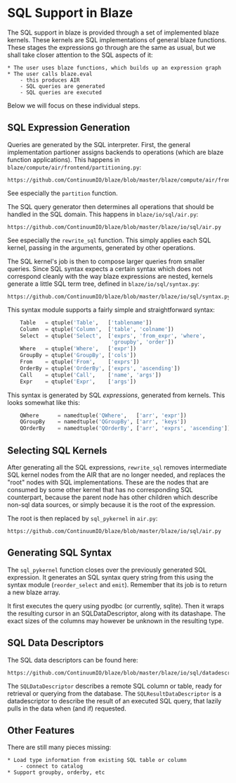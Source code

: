 SQL Support in Blaze
====================

The SQL support in blaze is provided through a set of implemented blaze
kernels. These kernels are SQL implementations of general blaze functions.
These stages the expressions go through are the same as usual, but we shall
take closer attention to the SQL aspects of it:

    * The user uses blaze functions, which builds up an expression graph
    * The user calls blaze.eval
        - this produces AIR
        - SQL queries are generated
        - SQL queries are executed

Below we will focus on these individual steps.

SQL Expression Generation
-------------------------
Queries are generated by the SQL interpreter. First, the general implementation
partioner assigns backends to operations (which are blaze function
applications). This happens in `blaze/compute/air/frontend/partitioning.py`:

    https://github.com/ContinuumIO/blaze/blob/master/blaze/compute/air/frontend/partitioning.py

See especially the `partition` function.

The SQL query generator then determines all operations that
should be handled in the SQL domain. This happens in `blaze/io/sql/air.py`:

    https://github.com/ContinuumIO/blaze/blob/master/blaze/io/sql/air.py

See especially the `rewrite_sql` function. This simply applies each SQL kernel,
passing in the arguments, generated by other operations.

The SQL kernel's job is then to compose larger queries from smaller queries.
Since SQL syntax expects a certain syntax which does not correspond cleanly
with the way blaze expressions are nested, kernels generate a little SQL
term tree, defined in `blaze/io/sql/syntax.py`:

    https://github.com/ContinuumIO/blaze/blob/master/blaze/io/sql/syntax.py

This syntax module supports a fairly simple and straightforward syntax:

```python
    Table   = qtuple('Table',   ['tablename'])
    Column  = qtuple('Column',  ['table', 'colname'])
    Select  = qtuple('Select',  ['exprs', 'from_expr', 'where',
                                 'groupby', 'order'])
    Where   = qtuple('Where',   ['expr'])
    GroupBy = qtuple('GroupBy', ['cols'])
    From    = qtuple('From',    ['exprs'])
    OrderBy = qtuple('OrderBy', ['exprs', 'ascending'])
    Call    = qtuple('Call',    ['name', 'args'])
    Expr    = qtuple('Expr',    ['args'])
```

This syntax is generated by SQL *expressions*, generated from kernels.
This looks somewhat like this:

```python
    QWhere      = namedtuple('QWhere',   ['arr', 'expr'])
    QGroupBy    = namedtuple('QGroupBy', ['arr', 'keys'])
    QOrderBy    = namedtuple('QOrderBy', ['arr', 'exprs', 'ascending'])
```

Selecting SQL Kernels
---------------------
After generating all the SQL expressions, `rewrite_sql` removes intermediate
SQL kernel nodes from the AIR that are no longer needed, and replaces the
"root" nodes with SQL implementations. These are the nodes that are consumed
by some other kernel that has no corresponding SQL counterpart, because the
parent node has other children which describe non-sql data sources, or simply
because it is the root of the expression.

The root is then replaced by `sql_pykernel` in `air.py`:

    https://github.com/ContinuumIO/blaze/blob/master/blaze/io/sql/air.py

Generating SQL Syntax
---------------------
The `sql_pykernel` function closes over the previously generated SQL
expression. It generates an SQL syntax query string from this using the
syntax module (`reorder_select` and `emit`). Remember that its job is to
return a new blaze array.

It first executes the query using pyodbc (or currently, sqlite). Then it
wraps the resulting cursor in an SQLDataDescriptor, along with its datashape.
The exact sizes of the columns may however be unknown in the resulting type.

SQL Data Descriptors
--------------------
The SQL data descriptors can be found here:

    https://github.com/ContinuumIO/blaze/blob/master/blaze/io/sql/datadescriptor.py

The `SQLDataDescriptor` describes a remote SQL column or table, ready for
retrieval or querying from the database. The `SQLResultDataDescriptor` is
a datadescriptor to describe the result of an executed SQL query, that lazily
pulls in the data when (and if) requested.

Other Features
--------------
There are still many pieces missing:

    * Load type information from existing SQL table or column
        - connect to catalog
    * Support groupby, orderby, etc
